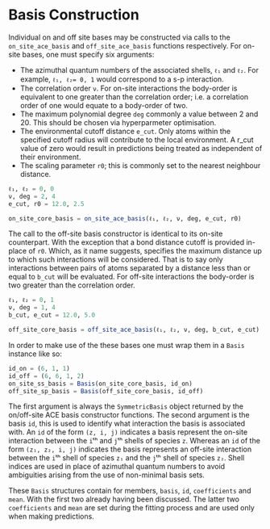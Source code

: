 # Basis Construction
Individual on and off site bases may be constructed via calls to the `on_site_ace_basis` and `off_site_ace_basis` functions respectively. For on-site bases, one must specify six arguments:

 -  The azimuthal quantum numbers of the associated shells, `ℓ₁` and `ℓ₂`. For example, `ℓ₁, ℓ₂= 0, 1` would correspond to a s-p interaction.
 - The correlation order `ν`. For on-site interactions the body-order is equivalent to one greater than the correlation order; i.e. a correlation order of one would equate to a body-order of two. 
 - The maximum polynomial degree `deg` commonly a value between 2 and 20. This should be chosen via hyperparmeter optimisation.
 - The environmental cutoff distance `e_cut`. Only atoms within the specified cutoff radius will contribute to the local environment. A r_cut value of zero would result in predictions being treated as independent of their environment.
 - The scaling parameter `r0`; this is commonly set to the nearest neighbour distance.

```julia
ℓ₁, ℓ₂ = 0, 0
ν, deg = 2, 4
e_cut, r0 = 12.0, 2.5

on_site_core_basis = on_site_ace_basis(ℓ₁, ℓ₂, ν, deg, e_cut, r0)
```

The call to the off-site basis constructor is identical to its on-site counterpart. With the exception that a bond distance cutoff is provided in-place of `r0`. Which, as it name suggests, specifies the maximum distance up to which such interactions will be considered. That is to say only interactions between pairs of atoms separated by a distance less than or equal to `b_cut` will be evaluated. For off-site interactions the body-order is two greater than the correlation order. 
```julia
ℓ₁, ℓ₂ = 0, 1
ν, deg = 1, 4
b_cut, e_cut = 12.0, 5.0

off_site_core_basis = off_site_ace_basis(ℓ₁, ℓ₂, ν, deg, b_cut, e_cut)
```

In order to make use of the these bases one must wrap them in a `Basis` instance like so:
```julia
id_on = (6, 1, 1)
id_off = (6, 6, 1, 2)
on_site_ss_basis = Basis(on_site_core_basis, id_on)
off_site_sp_basis = Basis(off_site_core_basis, id_off)
```
The first argument is always the `SymmetricBasis` object returned by the on/off-site ACE basis constructor functions. The second argument is the basis `id`, this is used to identify what interaction the basis is associated with. An `id` of the form `(z, i, j)` indicates a basis represent the on-site interaction between the `i`ᵗʰ and `j`ᵗʰ shells of species `z`. Whereas an `id` of the form `(z₁, z₂, i, j)` indicates the basis represents an off-site interaction between the `i`ᵗʰ shell of species `z₁` and the `j`ᵗʰ shell of species `z₂`. Shell indices are used in place of azimuthal quantum numbers to avoid ambiguities arising from the use of non-minimal basis sets.

These `Basis` structures contain for members, `basis`, `id`, `coefficients` and `mean`. With the first two already having been discussed. The latter two `coefficients` and `mean` are set during the fitting process and are used only when making predictions.
